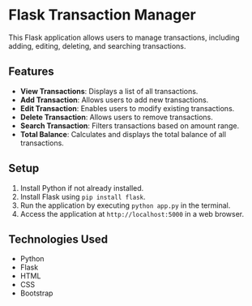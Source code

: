 # Flask Transaction Manager

This Flask application allows users to manage transactions, including adding, editing, deleting, and searching transactions.

## Features

- **View Transactions**: Displays a list of all transactions.
- **Add Transaction**: Allows users to add new transactions.
- **Edit Transaction**: Enables users to modify existing transactions.
- **Delete Transaction**: Allows users to remove transactions.
- **Search Transaction**: Filters transactions based on amount range.
- **Total Balance**: Calculates and displays the total balance of all transactions.

## Setup

1. Install Python if not already installed.
2. Install Flask using `pip install flask`.
3. Run the application by executing `python app.py` in the terminal.
4. Access the application at `http://localhost:5000` in a web browser.

## Technologies Used

- Python
- Flask
- HTML
- CSS
- Bootstrap
